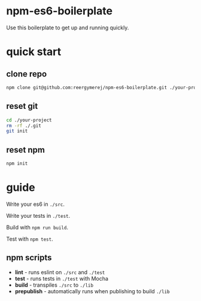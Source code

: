 # npm-es6-boilerplate

Use this boilerplate to get up and running quickly.

# quick start

## clone repo
```sh
npm clone git@github.com:reergymerej/npm-es6-boilerplate.git ./your-project
```

## reset git
```sh
cd ./your-project
rm -rf ./.git
git init
```

## reset npm
```sh
npm init
```

# guide

Write your es6 in `./src`.

Write your tests in `./test`.

Build with `npm run build`.

Test with `npm test`.


## npm scripts

* **lint** - runs eslint on `./src` and `./test`
* **test** - runs tests in `./test` with Mocha
* **build** - transpiles `./src` to `./lib`
* **prepublish** - automatically runs when publishing to build `./lib`
